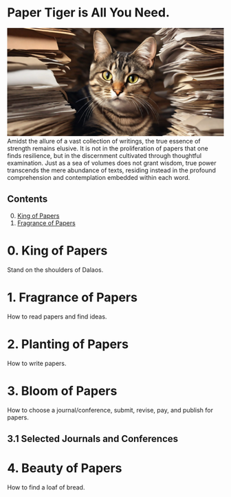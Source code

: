 # Paper Tiger is All You Need.
![avatar](/paper_tiger.png)
Amidst the allure of a vast collection of writings, the true essence of strength remains elusive. 
It is not in the proliferation of papers that one finds resilience, but in the discernment cultivated through thoughtful examination. 
Just as a sea of volumes does not grant wisdom, true power transcends the mere abundance of texts, residing instead in the profound comprehension and contemplation embedded within each word.

## Contents  
0. [King of Papers](#0-King-of-Papers)
1. [Fragrance of Papers](#1-Fragrance-of-Papers)



# 0. King of Papers
Stand on the shoulders of Dalaos.


# 1. Fragrance of Papers
How to read papers and find ideas.


# 2. Planting of Papers
How to write papers.


# 3. Bloom of Papers
How to choose a journal/conference, submit, revise, pay, and publish for papers.
## 3.1 Selected Journals and Conferences


# 4. Beauty of Papers
How to find a loaf of bread.
